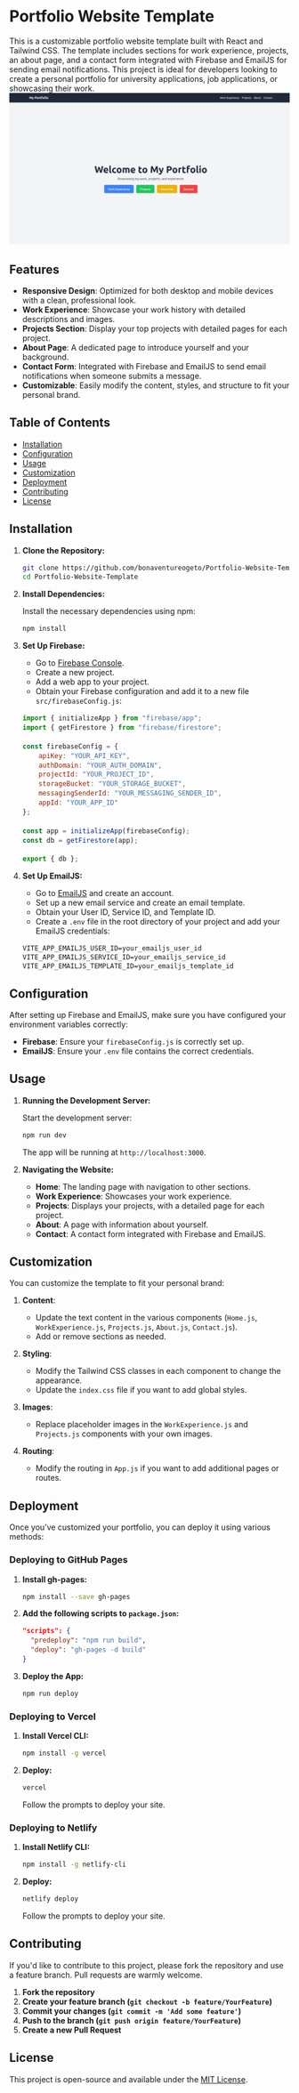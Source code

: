 # Portfolio Website Template

This is a customizable portfolio website template built with React and Tailwind CSS. The template includes sections for work experience, projects, an about page, and a contact form integrated with Firebase and EmailJS for sending email notifications. This project is ideal for developers looking to create a personal portfolio for university applications, job applications, or showcasing their work.
![Landing Page](image.png)

## Features

- **Responsive Design**: Optimized for both desktop and mobile devices with a clean, professional look.
- **Work Experience**: Showcase your work history with detailed descriptions and images.
- **Projects Section**: Display your top projects with detailed pages for each project.
- **About Page**: A dedicated page to introduce yourself and your background.
- **Contact Form**: Integrated with Firebase and EmailJS to send email notifications when someone submits a message.
- **Customizable**: Easily modify the content, styles, and structure to fit your personal brand.

## Table of Contents

- [Installation](#installation)
- [Configuration](#configuration)
- [Usage](#usage)
- [Customization](#customization)
- [Deployment](#deployment)
- [Contributing](#contributing)
- [License](#license)

## Installation

1. **Clone the Repository:**

   ```bash
   git clone https://github.com/bonaventureogeto/Portfolio-Website-Template.git
   cd Portfolio-Website-Template
   ```

2. **Install Dependencies:**

   Install the necessary dependencies using npm:

   ```bash
   npm install
   ```

3. **Set Up Firebase:**

   - Go to [Firebase Console](https://console.firebase.google.com/).
   - Create a new project.
   - Add a web app to your project.
   - Obtain your Firebase configuration and add it to a new file `src/firebaseConfig.js`:

   ```javascript
   import { initializeApp } from "firebase/app";
   import { getFirestore } from "firebase/firestore";

   const firebaseConfig = {
       apiKey: "YOUR_API_KEY",
       authDomain: "YOUR_AUTH_DOMAIN",
       projectId: "YOUR_PROJECT_ID",
       storageBucket: "YOUR_STORAGE_BUCKET",
       messagingSenderId: "YOUR_MESSAGING_SENDER_ID",
       appId: "YOUR_APP_ID"
   };

   const app = initializeApp(firebaseConfig);
   const db = getFirestore(app);

   export { db };
   ```

4. **Set Up EmailJS:**

   - Go to [EmailJS](https://www.emailjs.com/) and create an account.
   - Set up a new email service and create an email template.
   - Obtain your User ID, Service ID, and Template ID.
   - Create a `.env` file in the root directory of your project and add your EmailJS credentials:

   ```plaintext
   VITE_APP_EMAILJS_USER_ID=your_emailjs_user_id
   VITE_APP_EMAILJS_SERVICE_ID=your_emailjs_service_id
   VITE_APP_EMAILJS_TEMPLATE_ID=your_emailjs_template_id
   ```

## Configuration

After setting up Firebase and EmailJS, make sure you have configured your environment variables correctly:

- **Firebase**: Ensure your `firebaseConfig.js` is correctly set up.
- **EmailJS**: Ensure your `.env` file contains the correct credentials.

## Usage

1. **Running the Development Server:**

   Start the development server:

   ```bash
   npm run dev
   ```

   The app will be running at `http://localhost:3000`.

2. **Navigating the Website:**

   - **Home**: The landing page with navigation to other sections.
   - **Work Experience**: Showcases your work experience.
   - **Projects**: Displays your projects, with a detailed page for each project.
   - **About**: A page with information about yourself.
   - **Contact**: A contact form integrated with Firebase and EmailJS.

## Customization

You can customize the template to fit your personal brand:

1. **Content**:
   - Update the text content in the various components (`Home.js`, `WorkExperience.js`, `Projects.js`, `About.js`, `Contact.js`).
   - Add or remove sections as needed.

2. **Styling**:
   - Modify the Tailwind CSS classes in each component to change the appearance.
   - Update the `index.css` file if you want to add global styles.

3. **Images**:
   - Replace placeholder images in the `WorkExperience.js` and `Projects.js` components with your own images.

4. **Routing**:
   - Modify the routing in `App.js` if you want to add additional pages or routes.

## Deployment

Once you’ve customized your portfolio, you can deploy it using various methods:

### Deploying to GitHub Pages

1. **Install gh-pages:**

   ```bash
   npm install --save gh-pages
   ```

2. **Add the following scripts to `package.json`:**

   ```json
   "scripts": {
     "predeploy": "npm run build",
     "deploy": "gh-pages -d build"
   }
   ```

3. **Deploy the App:**

   ```bash
   npm run deploy
   ```

### Deploying to Vercel

1. **Install Vercel CLI:**

   ```bash
   npm install -g vercel
   ```

2. **Deploy:**

   ```bash
   vercel
   ```

   Follow the prompts to deploy your site.

### Deploying to Netlify

1. **Install Netlify CLI:**

   ```bash
   npm install -g netlify-cli
   ```

2. **Deploy:**

   ```bash
   netlify deploy
   ```

   Follow the prompts to deploy your site.

## Contributing

If you'd like to contribute to this project, please fork the repository and use a feature branch. Pull requests are warmly welcome.

1. **Fork the repository**
2. **Create your feature branch (`git checkout -b feature/YourFeature`)**
3. **Commit your changes (`git commit -m 'Add some feature'`)**
4. **Push to the branch (`git push origin feature/YourFeature`)**
5. **Create a new Pull Request**

## License

This project is open-source and available under the [MIT License](LICENSE).